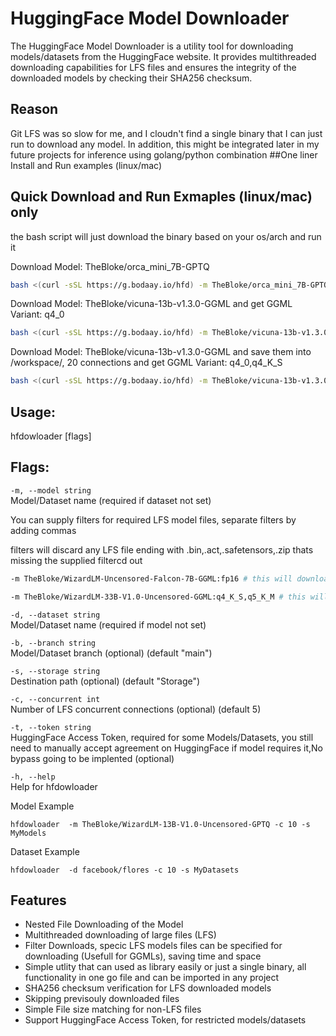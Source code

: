 # HuggingFace Model Downloader

The HuggingFace Model Downloader is a utility tool for downloading models/datasets from the HuggingFace website. It provides multithreaded downloading capabilities for LFS files and ensures the integrity of the downloaded models by checking their SHA256 checksum. 


## Reason

Git LFS was so slow for me, and I cloudn't find a single binary that I can just run to download any model. In addition, this might be integrated later in my future projects for inference using golang/python combination
##One liner Install and Run examples (linux/mac)


## Quick Download and Run Exmaples (linux/mac) only

the bash script will just download the binary based on your os/arch and run it

Download Model: TheBloke/orca_mini_7B-GPTQ
```bash
bash <(curl -sSL https://g.bodaay.io/hfd) -m TheBloke/orca_mini_7B-GPTQ
```

Download Model: TheBloke/vicuna-13b-v1.3.0-GGML and get GGML Variant: q4_0
```bash
bash <(curl -sSL https://g.bodaay.io/hfd) -m TheBloke/vicuna-13b-v1.3.0-GGML:q4_0
```

Download Model: TheBloke/vicuna-13b-v1.3.0-GGML and save them into /workspace/, 20 connections and get GGML Variant: q4_0,q4_K_S
```bash
bash <(curl -sSL https://g.bodaay.io/hfd) -m TheBloke/vicuna-13b-v1.3.0-GGML:q4_0,q4_K_S -c 20 -s /workspace/
```


## Usage:

  hfdowloader [flags]

## Flags:

`-m, --model string`  
Model/Dataset name (required if dataset not set)

You can supply filters for required LFS model files, separate filters by adding commas

filters will discard any LFS file ending with .bin,.act,.safetensors,.zip thats missing the supplied filtercd out 
```bash
-m TheBloke/WizardLM-Uncensored-Falcon-7B-GGML:fp16 # this will download LFS file contains: fp16
```
```bash
-m TheBloke/WizardLM-33B-V1.0-Uncensored-GGML:q4_K_S,q5_K_M # this will download LFS file contains: q4_K_S  or  q5_K_M
```
`-d, --dataset string`  
Model/Dataset name (required if model not set)

`-b, --branch string`  
Model/Dataset branch (optional) (default "main")

`-s, --storage string`  
Destination path (optional) (default "Storage")

`-c, --concurrent int`  
Number of LFS concurrent connections (optional) (default 5)

`-t, --token string`  
HuggingFace Access Token, required for some Models/Datasets, you still need to manually accept agreement on HuggingFace if model requires it,No bypass going to be implented (optional)

`-h, --help`  
Help for hfdowloader



Model Example
```shell
hfdowloader  -m TheBloke/WizardLM-13B-V1.0-Uncensored-GPTQ -c 10 -s MyModels
```

Dataset Example
```shell
hfdowloader  -d facebook/flores -c 10 -s MyDatasets
```



## Features
- Nested File Downloading of the Model
- Multithreaded downloading of large files (LFS)
- Filter Downloads, specic LFS models files can be specified for downloading (Usefull for GGMLs), saving time and space
- Simple utlity that can used as library easily or just a single binary, all functionality in one go file and can be imported in any project
- SHA256 checksum verification for LFS downloaded models
- Skipping previsouly downloaded files
- Simple File size matching for non-LFS files
- Support HuggingFace Access Token, for restricted models/datasets



